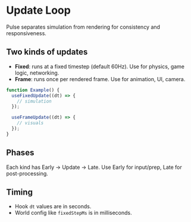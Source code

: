 # Update Loop

Pulse separates simulation from rendering for consistency and responsiveness.

## Two kinds of updates

- **Fixed**: runs at a fixed timestep (default 60Hz). Use for physics, game logic, networking.
- **Frame**: runs once per rendered frame. Use for animation, UI, camera.

```ts
function Example() {
  useFixedUpdate((dt) => {
    // simulation
  });

  useFrameUpdate((dt) => {
    // visuals
  });
}
```

## Phases

Each kind has Early → Update → Late. Use Early for input/prep, Late for post-processing.

## Timing

- Hook `dt` values are in seconds.
- World config like `fixedStepMs` is in milliseconds.

